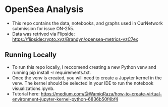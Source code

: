 # OpenSea Analysis

- This repo contains the data, notebooks, and graphs used in OurNetwork submission for issue ON-255.
- Data was retrived via Flipside: https://flipsidecrypto.xyz/Brandyn/opensea-metrics-vzC7ex

## Running Locally

- To run this repo locally, I reccomend creating a new Python venv and running pip install -r requirements.txt.
- Once the venv is created, you will need to create a Jupyter kernel in the venv. The kernel should be selected in your IDE to run the notebook visualizations.ipynb.
- Tutorial here: https://medium.com/@WamiqRaza/how-to-create-virtual-environment-jupyter-kernel-python-6836b50f4bf4
